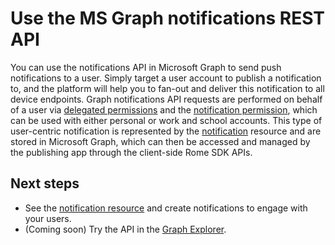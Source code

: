 # Use the MS Graph notifications REST API

You can use the notifications API in Microsoft Graph to send push notifications to a user. Simply target a user account to publish a notification to, and the platform will help you to fan-out and deliver this notification to all device endpoints. Graph notifications API requests are performed on behalf of a user via [delegated permissions](../../../concepts/permissions_reference.md#delegated-permissions-application-permissions-and-effective-permissions) and the [notification permission]( ../../../concepts/permissions_reference.md), which can be used with either personal or work and school accounts.
This type of user-centric notification is represented by the [notification](https://developer.microsoft.com/en-us/graph/docs/api-reference/beta/resources/projectrome_notification) resource and are stored in Microsoft Graph, which can then be accessed and managed by the publishing app through the client-side Rome SDK APIs. 

## Next steps
- See the [notification resource](../resources/projectrome_notification.md) and create notifications to engage with your users. 
- (Coming soon) Try the API in the [Graph Explorer](https://developer.microsoft.com/en-us/graph/graph-explorer).
